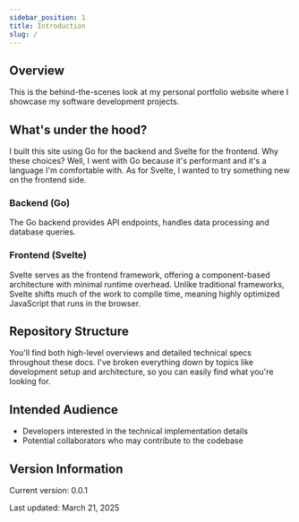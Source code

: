```yaml
---
sidebar_position: 1
title: Introduction
slug: /
---
```


## Overview

This is the behind-the-scenes look at my personal portfolio website where I showcase my software development projects.

## What's under the hood?

I built this site using Go for the backend and Svelte for the frontend. Why these choices? Well, I went with Go because it's performant and it's a language I'm comfortable with. As for Svelte, I wanted to try something new on the frontend side.

### Backend (Go)

The Go backend provides API endpoints, handles data processing and database queries.

### Frontend (Svelte)

Svelte serves as the frontend framework, offering a component-based architecture with minimal runtime overhead. Unlike traditional frameworks, Svelte shifts much of the work to compile time, meaning highly optimized JavaScript that runs in the browser.

## Repository Structure

You'll find both high-level overviews and detailed technical specs throughout these docs. I've broken everything down by topics like development setup and architecture, so you can easily find what you're looking for.

## Intended Audience

- Developers interested in the technical implementation details
- Potential collaborators who may contribute to the codebase

## Version Information

Current version: 0.0.1

Last updated: March 21, 2025
